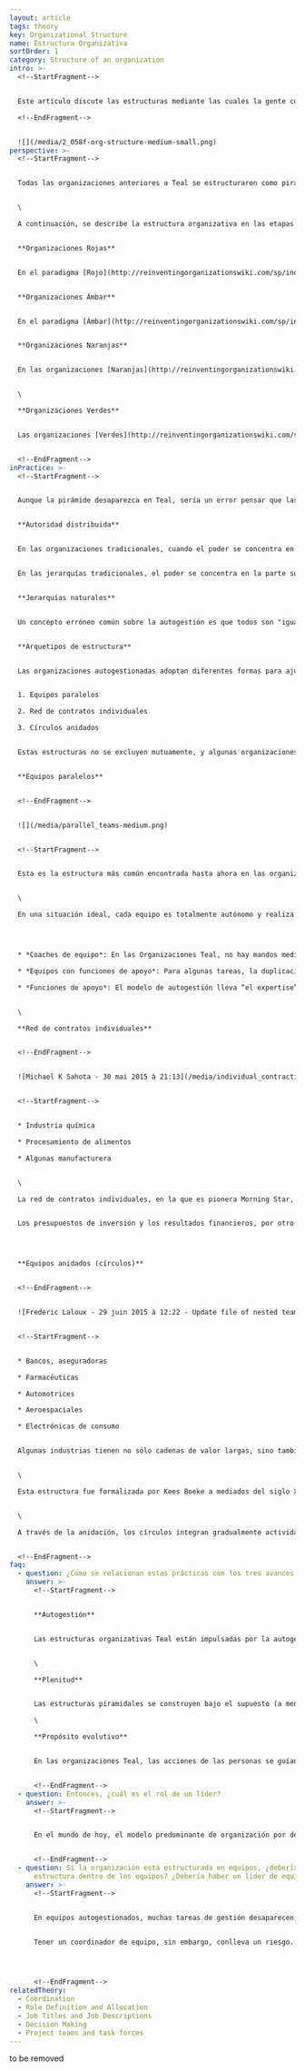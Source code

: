 ```yaml
---
layout: article
tags: theory
key: Organizational Structure
name: Estructura Organizativa
sortOrder: 1
category: Structure of an organization
intro: >-
  <!--StartFragment-->


  Este artículo discute las estructuras mediante las cuales la gente coordina el trabajo y distribuye el poder en las organizaciones Teal.\

  <!--EndFragment-->


  ![](/media/2_058f-org-structure-medium-small.png)
perspective: >-
  <!--StartFragment-->


  Todas las organizaciones anteriores a Teal se estructuraron como pirámides por una simple razón: es una consecuencia natural de la relación jefe-subordinado. En las organizaciones autogestionadas, los compromisos entre iguales reemplazan a la relación jefe-subordinado, y la pirámide desaparece. La autoridad es distribuida y el trabajo es conducido por equipos o redes descentralizados y autogestionados. La jerarquía estática de la pirámide da lugar a jerarquías naturales fluidas, donde la influencia fluye hacia las personas que tienen la mayor experiencia, pasión o interés. Liberados de la rigidez y lentitud de una estructura de mando y control, las organizaciones Teal pueden ser más sensibles y más energizadas. Son "emergentes": el comportamiento de la organización "emerge" de las acciones de equipos e individuos. \[1]


  \

  A continuación, se describe la estructura organizativa en las etapas anteriores:


  **Organizaciones Rojas**


  En el paradigma [Rojo](http://reinventingorganizationswiki.com/sp/index.php?title=El_paradigma_Rojo_y_las_Organizaciones "El paradigma Rojo y las Organizaciones"), las organizaciones están estructuradas alrededor de un líder fuerte que, en gran parte a través del miedo, ejerce el poder sobre otros. Hay poca jerarquía formal, y las organizaciones Rojas dependen en gran medida de la capacidad del jefe para mantener a todos sus miembros en línea, más bien como lobos en una manada alrededor del macho alfa.


  **Organizaciones Ámbar**


  En el paradigma [Ámbar](http://reinventingorganizationswiki.com/sp/index.php?title=El_Paradigma_%C3%81mbar_y_las_Organizaciones "El Paradigma Ámbar y las Organizaciones"), aparece el organigrama con líneas de reporte, generando una pirámide jerárquica y una cadena de mando clara. Las personas se identifican con los títulos, descripciones de funciones y su lugar en la jerarquía. Las decisiones se toman en los niveles superiores de la jerarquía mientras que los niveles inferiores simplemente acatan órdenes.


  **Organizaciones Naranjas**


  En las organizaciones [Naranjas](http://reinventingorganizationswiki.com/sp/index.php?title=El_Paradigma_Naranja_y_las_Organizaciones "El Paradigma Naranja y las Organizaciones"), la pirámide sigue siendo la estructura fundamental, aunque se da una libertad adicional. Se crean grupos de proyectos, equipos virtuales, iniciativas multifuncionales, funciones de expertos y consultores internos que perforan los rígidos límites funcionales y jerárquicos a fin de acelerar la comunicación y fomentar la innovación.


  \

  **Organizaciones Verdes**


  Las organizaciones [Verdes](http://reinventingorganizationswiki.com/sp/index.php?title=El_Paradigma_Verde_y_las_Organizaciones "El Paradigma Verde y las Organizaciones") siguen operando en una estructura piramidad y con fuertes funciones de staff, pero hay más empoderamiento de los empleados de la línea del frente. A los gerentes superiores se les pide compartir el control: dejar de hacer todo, y ser los solucionadores de problemas y pasar a ser "líderes de servicio". Esto es a menudo simbolizado por una "pirámide invertida", donde el CEO en la parte inferior apoya altos y mandos medios que a su vez apoyan a los empleados de la primera línea.


  <!--EndFragment-->
inPractice: >-
  <!--StartFragment-->


  Aunque la pirámide desaparezca en Teal, sería un error pensar que las organizaciones autogestionadas son simplemente planas y sin estructura. Las organizaciones Teal hasta la fecha parecen caer en tres tipos generales de estructura para adaptarse al contexto en el que operan. Estos se describen más adelante. Sin embargo, todos comparten los atributos comunes de autoridad distribuida y jerarquías naturales.


  **Autoridad distribuida**


  En las organizaciones tradicionales, cuando el poder se concentra en la parte superior, los jefes pueden aprobar o invalidar una decisión hecha por un subordinado. En las organizaciones Teal, el poder se distribuye. No hay jefes, sólo entrenadores. Cualquier persona que se dé cuenta de un problema o una oportunidad puede iniciar un proceso de toma de decisiones, utilizando métodos que aprovechan la inteligencia colectiva de la organización.


  En las jerarquías tradicionales, el poder se concentra en la parte superior, y se puede ejercer de forma piramidal: donde los jefes pueden aprobar o invalidar una decisión tomada por un subordinado. En las organizaciones Teal, el poder se distribuye: todo el que se dé cuenta de un problema o una oportunidad puede intensificar e iniciar un proceso de toma de decisiones, utilizando métodos que aprovechan la inteligencia colectiva de la organización sobre el tema en cuestión. Estos métodos -algunas veces denominados "Procesos de los consejos" - no implica, como a veces se mal entiende, la toma de decisiones por consenso.


  **Jerarquías naturales**


  Un concepto erróneo común sobre la autogestión es que todos son "iguales" y deben tener igual peso en la toma de decisiones. En realidad, cuando las jerarquías de dominio se han ido, muchas jerarquías naturales y fluidas florecen: jerarquías de desarrollo, habilidad, talento, experiencia y reconocimiento. En cada tema, algunos colegas tendrán más experiencia que otros, más pasión o más voluntad de ayudar. En los sistemas adaptativos complejos, el derecho de decisión y poder fluyen hacia las personas que tienen la experiencia o la voluntad para contribuir a una situación determinada. Las jerarquías fluidas y naturales reemplazan a las jerarquías de poder fijas de la pirámide. La influencia de una persona depende de su talento, interés, habilidades y la confianza de sus colegas. Ya no se determina por su posición en el organigrama.


  **Arquetipos de estructura**


  Las organizaciones autogestionadas adoptan diferentes formas para ajustarse al contexto en el que operan. Parece haber tres tipos generales de estructuras de autogestión que han surgido hasta ahora:


  1. Equipos paralelos

  2. Red de contratos individuales

  3. Círculos anidados


  Estas estructuras no se excluyen mutuamente, y algunas organizaciones exhiben una mezcla de estos tipos.


  **Equipos paralelos**


  <!--EndFragment-->


  ![](/media/parallel_teams-medium.png)


  <!--StartFragment-->


  Esta es la estructura más común encontrada hasta ahora en las organizaciones Teal. \[2] Entre los ejemplos se encuentran Buurtzorg (equipos divididos geográficamente por barrios) y FAVI (equipos por clientes) (ver apartado "Ejemplos concretos de inspiración"). Este modelo es muy adecuado cuando el trabajo puede desglosarse de manera que los equipos tengan un alto grado de autonomía, sin demasiada necesidad de coordinación entre los equipos. Entonces pueden trabajar lado a lado. En este modelo, los colegas en el equipo definen sus roles y compromisos mutuos que se hacen entre sí. Los equipos también suelen manejar su propio reclutamiento, planificación, establecer sus necesidades de inversión, diseñar un presupuesto (si se necesita un presupuesto), rastrear sus resultados financieros y no financieros, y así sucesivamente.


  \

  En una situación ideal, cada equipo es totalmente autónomo y realiza todas las tareas desde el principio hasta el final. cuando ese es el caso, cada persona en la organización tiene la satisfacción de ver todo el proceso que da vida al propósito de la organización, y no sólo una pequeña porción de ella como ocurre a menudo en grandes organizaciones especializadas. En la práctica, a menudo habrá una necesidad de algunas personas o equipos que asuman funciones de coordinación o apoyo con un enfoque más especializado:




  * *Coaches de equipo*: En las Organizaciones Teal, no hay mandos medios. Pero los equipos a menudo sienten la necesidad de ser apoyados por alguien externo que pueda ayudarles a resolver problemas. En Buurtzorg, se llaman coaches regionales; En RHD, líderes hub.

  * *Equipos con funciones de apoyo*: Para algunas tareas, la duplicación en cada equipo no tiene sentido. En FAVI, por ejemplo, la gran mayoría de las “mini- fabricas” ser organizan en función de cada cliente -el equipo de Audi, el equipo de Volkswagen, etc. Sin embargo, existen algunos equipos que brindan apoyo a otros equipos, como el equipo de fundición. No sería práctico para los equipos operar la fundición en turnos, ni tendría sentido duplicar el equipo y tener una fundición dentro de cada equipo. RHD tiene unidades responsables de áreas como capacitación (su "miniversity"), bienes raíces y nóminas, que apoyan a todas las unidades en el campo.

  * *Funciones de apoyo*: El modelo de autogestión lleva “el expertise” a los equipos, en vez de llevarlo hacia los roles gerenciales. Sin embargo, para ciertos conocimientos específicos o para fines de coordinación, la creación de un rol de apoyo puede tener sentido. En FAVI, por ejemplo, hay un ingeniero que ayuda a los equipos a intercambiar innovaciones y mejores prácticas. Una de las funciones de los fundadores y CEOs pertenece a esta categoría también: ofrecen apoyo a todos los equipos sosteniendo el espacio para las prácticas de autogestión.


  \

  **Red de contratos individuales**


  <!--EndFragment-->


  ![Michael K Sahota - 30 mai 2015 à 21:13](/media/individual_contracting.png "Individual Contracting")


  <!--StartFragment-->


  * Industria química

  * Procesamiento de alimentos

  * Algunas manufacturera


  \

  La red de contratos individuales, en la que es pionera Morning Star, una empresa de procesamiento de tomate con sede en California, es una forma de ajuste natural para procesos continuos y relativamente estables, como los que se pueden encontrar en la industria química, procesamiento de alimentos o en cadenas largas de ensamblaje. Cada paso importante en el proceso a menudo involucra sólo a unas pocas personas, por lo que no se necesita una estructura anidada. A través de la celebración de contratos individuales uno a uno, los colegas pueden hacer acuerdos claros con sus contrapartes y cualquier otra persona con la que trabajen estrechamente. Estos compromisos suelen formalizarse en un documento escrito.


  Los presupuestos de inversión y los resultados financieros, por otro lado, se establecen y se discuten en equipos, al igual que en el modelo de equipos paralelos. (Morning Star los llama "Unidades de Negocio", y cada unidad de negocio está vinculada a una etapa particular del proceso -por ejemplo, preparación de tomate, cortado en cubitos, enlatado o envasado- o un servicio de soporte -por ejemplo, generación de vapor o TI).




  **Equipos anidados (círculos)**


  <!--EndFragment-->


  ![Frederic Laloux - 29 juin 2015 à 12:22 - Update file of nested teams (presented as concentric circles rather than stacked in a pyramidal fashion ](/media/nested_teams_2-medium.png "Equipos aninados (círculos)")


  <!--StartFragment-->


  * Bancos, aseguradoras

  * Farmacéuticas

  * Automotrices

  * Aeroespaciales

  * Electrónicas de consumo


  Algunas industrias tienen no sólo cadenas de valor largas, sino también profundas, cuando ciertos pasos en la cadena de valor involucran tanto un gran número de personas como tareas complejas (por ejemplo, la investigación en una compañía farmacéutica o la comercialización en un gran banco minorista). Las empresas de electrónica de consumo, las grandes empresas de medios de comunicación, los bancos, las compañías de seguros, los fabricantes de automóviles, las compañías aeroespaciales y las compañías aéreas probablemente tendrán cadenas de valor largas y profundas. Para estos tipos de empresas, los equipos anidados (a menudo llamados círculos) pueden ser particularmente apropiados, ya que permiten que un propósito general se despliegue en cascada en círculos menos complejos y más manejables.


  \

  Esta estructura fue formalizada por Kees Boeke a mediados del siglo XX en un sistema llamado Sociocracy (aplicado por primera vez en una escuela en los Países Bajos). Holacracy, es un sistema organizacional pionero de Brian Robertson en su empresa de software Ternary Software. También está estructurado en círculos concéntricos (ver apartado "Ejemplos concretos de inspiración").


  \

  A través de la anidación, los círculos integran gradualmente actividades relacionadas, de modo que hay una jerarquía de propósito, complejidad y alcance, pero no de personas o poder. Cada círculo tiene plena autoridad para tomar decisiones dentro del ámbito de su propósito específico. Las decisiones no se delegan hacia arriba, y no pueden ser revocadas por miembros de círculos superiores. Una persona determinada puede llenar varios roles en más de un círculo en toda la organización.


  <!--EndFragment-->
faq:
  - question: ¿Cómo se relacionan estas prácticas con los tres avances Teal?
    answer: >-
      <!--StartFragment-->


      **Autogestión**


      Las estructuras organizativas Teal están impulsadas por la autogestión. La relación tradicional jefe-subordinado deja el lugar a una estructura de equipos descentralizados y a los compromisos de igual a igual.


      \

      **Plenitud**


      Las estructuras piramidales se construyen bajo el supuesto (a menudo inconsciente) de que la gente no es digna de confianza y debe ser controlada por su superior jerárquico. En las estructuras organizativas Teal, las personas están libres de las restricciones de la autoridad y, por lo tanto, pueden mostrarse más plenamente.\

      \

      **Propósito evolutivo**


      En las organizaciones Teal, las acciones de las personas se guían por su sentido del propósito evolutivo de la organización, no por lo que se les dice que hagan por alguien más arriba de la cadena organizacional. Los sistemas autogestionados, funcionan más en modo sentir y responder opuesto al modo comando y control, por lo que tienden a evolucionar mucho más rápido y responden más rápidamente a los cambios en el medio ambiente. Las organizaciones piramidales tienden a cambiar a través de reorganizaciones esporádicas, brutales y poco oportunas.


      <!--EndFragment-->
  - question: Entonces, ¿cuál es el rol de un líder?
    answer: >-
      <!--StartFragment-->


      En el mundo de hoy, el modelo predominante de organización por defecto es el de la pirámide, con un comité ejecutivo, gerentes intermedios, funciones de personal y políticas y procedimientos para asegurar el control. Los sistemas de autogestión siguen siendo la excepción, y los comportamientos predeterminados de muchas personas, incluso en organizaciones establecidas de autogestión, pueden revertirse a los de una gestión jerárquica más tradicional. Esto podría explicar por qué en todas las organizaciones autogestionadas hasta la fecha, el fundador o el "líder" más antiguo ha ocupado un papel particular: el de "mantener el espacio" de la autoridad distribuida. Cada vez que la gente en la organización, consciente o inconscientemente, vuelve a los mecanismos tradicionales de control de gestión, el líder recuerda a todos los supuestos fundamentales y los alienta a encontrar soluciones acordes con la naturaleza autogestionada de la organización.


      <!--EndFragment-->
  - question: Si la organización está estructurada en equipos, ¿debería haber
      estructura dentro de los equipos? ¿Debería haber un líder de equipo?
    answer: >-
      <!--StartFragment-->


      En equipos autogestionados, muchas tareas de gestión desaparecen, ya que las personas ya no están siendo "administradas". Otras tareas (planificación, fijación de objetivos, seguimiento del desempeño de los equipos, reclutamiento, etc.) permanecen y corresponde al equipo dejar claro entre sí cuáles son las diversas funciones y responsabilidades de los miembros del equipo. En algunos casos, estas tareas pueden ser simplemente difundidas entre los miembros del equipo (yo hago la planificación, tu lideras el reclutamiento, etc.). Tal modelo funciona bien cuando la naturaleza de los roles operativos del equipo permite flexibilidad (p. Ej., Trabajadores del conocimiento que pueden interrumpir su trabajo principal o enfermeras que pueden tomar tiempo entre visitas de pacientes para tareas administrativas). Otros tipos de trabajo requieren horas fijas y dedicadas que no pueden ser fácilmente interrumpidas. Los profesores, por ejemplo, no pueden salir fácilmente del aula y los operadores de máquinas no pueden abandonar fácilmente su lugar de trabajo. En tales casos, puede ser necesario tener un coordinador de equipo que no esté atado a un aula o una máquina para asumir una serie de tareas de gestión.


      Tener un coordinador de equipo, sin embargo, conlleva un riesgo. Nuestro bagaje cultural de jerarquía es tan fuerte que, con el tiempo, los coordinadores de equipo podrían comenzar a comportarse como jefes y convertirse en los principales responsables de la toma de decisiones de sus equipos. En FAVI, existe una simple pero potente válvula de alivio. Si un líder de equipo encuentra el sabor del poder demasiado dulce, los trabajadores pueden elegir unirse a otro equipo en cualquier momento.




      <!--EndFragment-->
relatedTheory:
  - Coordination
  - Role Definition and Allocation
  - Job Titles and Job Descriptions
  - Decision Making
  - Project teams and task forces
---
```

to be removed